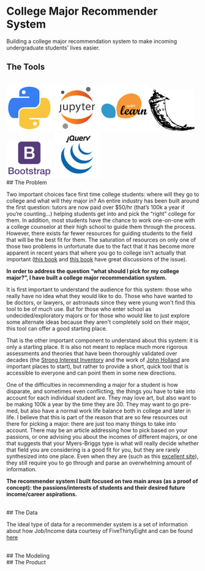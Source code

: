# College Major Recommender System

Building a college major recommendation system to make incoming undergraduate students' lives easier.
<br>
## The Tools
<br>
<img src="images/logos/python.png" width="120">
<img src="images/logos/jupyter.png" width="120">
<img src="images/logos/sklearn.png" width="120">
<img src="images/logos/flask.png" width="120">
<img src="images/logos/bootstrap.png" width="120">
<img src="images/logos/jquery.png" width="120">

<br>
## The Problem
<br>

Two important choices face first time college students: where will they go to college and what will they major in? An entire industry has been built around the first question: tutors are now paid over $50/hr (that’s 100k a year if you’re counting…) helping students get into and pick the “right” college for them. In addition, most students have the chance to work one-on-one with a college counselor at their high school to guide them through the process. However, there exists far fewer resources for guiding students to the field that will be the best fit for them. The saturation of resources on only one of those two problems in unfortunate due to the fact that it has become more apparent in recent years that where you go to college isn’t actually that important ([this book](https://www.hachettebookgroup.com/titles/frank-bruni/where-you-go-is-not-who-youll-be/9781455532704/) and [this book](http://www.billderesiewicz.com/books/excellent-sheep) have great discussions of the issue). 

**In order to address the question “what should I pick for my college major?”, I have built a college major recommendation system.**

It is first important to understand the audience for this system: those who really have no idea what they would like to do. Those who have wanted to be doctors, or lawyers, or astronauts since they were young won't find this tool to be of much use. But for those who enter school as undecided/exploratory majors or for those who would like to just explore some alternate ideas because they aren't completely sold on their major, this tool can offer a good starting place.

That is the other important component to understand about this system: it is only a starting place. It is also not meant to replace much more rigorous assessments and theories that have been thoroughly validated over decades (the [Strong Interest Inventory](https://en.wikipedia.org/wiki/Strong_Interest_Inventory) and the work of [John Holland](https://en.wikipedia.org/wiki/Holland_Codes) are important places to start), but rather to provide a short, quick tool that is accessible to everyone and can point them in some new directions.

One of the difficulties in recommending a major for a student is how disparate, and sometimes even conflicting, the things you have to take into account for each individual student are. They may love art, but also want to be making 100k a year by the time they are 30. They may want to go pre-med, but also have a normal work life balance both in college and later in life. I believe that this is part of the reason that are so few resources out there for picking a major: there are just too many things to take into account. There may be an article addressing how to pick based on your passions, or one advising you about the incomes of different majors, or one that suggests that your Myers-Briggs type is what will really decide whether that field you are considering is a good fit for you, but they are rarely synthesized into one place. Even when they are (such as this [excellent site](http://www.bestcolleges.com/resources/choosing-a-major/)), they still require you to go through and parse an overwhelming amount of information. 

**The recommender system I built focused on two main areas (as a proof of concept): the passions/interests of students and their desired future income/career aspirations.**

<br>
## The Data

The ideal type of data for a recommender system is a set of information about how 
Job/Income data courtesy of FiveThirtyEight and can be found [here](https://github.com/fivethirtyeight/data/tree/master/college-majors)

<br>
## The Modeling

<br>
## The Product

<br>

